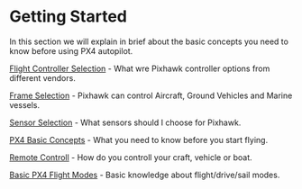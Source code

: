 # Getting Started

In this section we will explain in brief about the basic concepts you need to know before using PX4 autopilot.

[Flight Controller Selection](../getting_started/flight_controller_selection.md) - What wre Pixhawk controller options from different vendors.

[Frame Selection](../getting_started/frame_selection.md) - Pixhawk can control Aircraft, Ground Vehicles and Marine vessels.

[Sensor Selection](../getting_started/sensor_selection.md) - What sensors should I choose for Pixhawk.

[PX4 Basic Concepts](../getting_started/px4_basic_concepts.md) - What you need to know before you start flying.

[Remote Controll](../getting_started/rc_transmitter_receiver.md) - How do you controll your craft, vehicle or boat.

[Basic PX4 Flight Modes](../getting_started/basic_flight_modes.md) - Basic knowledge about flight/drive/sail modes.
